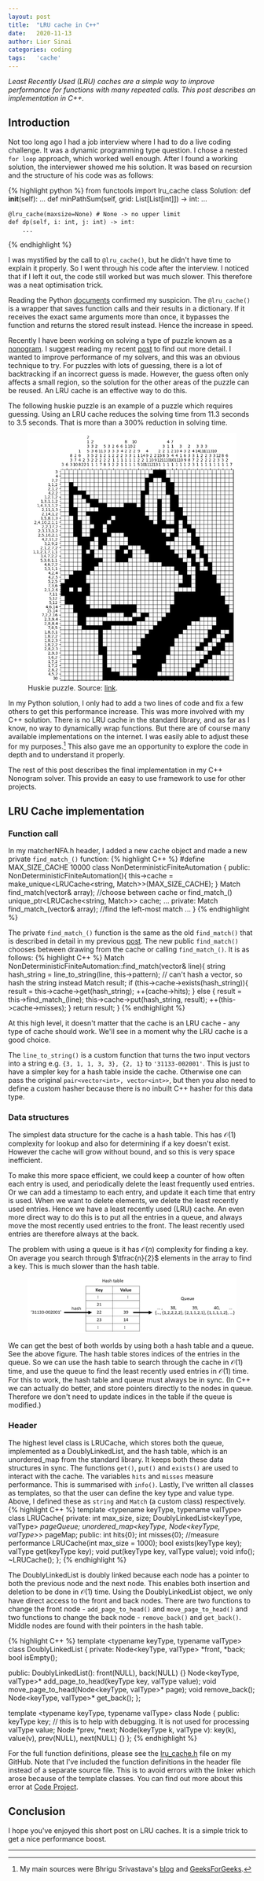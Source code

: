 ```yaml
---
layout: post
title:  "LRU cache in C++"
date:   2020-11-13
author: Lior Sinai
categories: coding
tags:	'cache'
---
```


_Least Recently Used (LRU) caches are a simple way to improve performance for functions with many repeated calls. This post describes an implementation in C++._ 



## Introduction

Not too long ago I had a job interview where I had to do a live coding challenge.
It was a dynamic programming type question.
I chose a nested `for loop` approach, which worked well enough. 
After I found a working solution, the interviewer showed me his solution.
It was based on recursion and the structure of his code was as follows:

{% highlight python %}
from functools import lru_cache
class Solution:
    def __init__(self):
        ... 
    def minPathSum(self, grid: List[List[int]]) -> int:
        ...

    @lru_cache(maxsize=None) # None -> no upper limit
    def dp(self, i: int, j: int) -> int:
        ...
{% endhighlight %}

I was mystified by the call to `@lru_cache()`, but he didn't have time to explain it properly. 
So I went through his code after the interview. I noticed that if I left it out, the code still worked but was much slower.
This therefore was a neat optimisation trick.

Reading the Python [documents][python_docs_lru_cache] confirmed my suspicion.
The `@lru_cache()` is a wrapper that saves function calls and their results in a dictionary.
If it receives the exact same arguments more than once, it bypasses the function and returns the stored result instead. 
Hence the increase in speed.

[python_docs_lru_cache]: https://docs.python.org/3/library/functools.html#functools.lru_cache

Recently I have been working on solving a type of puzzle known as a [nonogram][nonograms_wiki]. 
I suggest reading my recent [post][nonograms_post] to find out more detail.
I wanted to improve performance of my solvers, and this was an obvious technique to try.
For puzzles with lots of guessing, there is a lot of backtracking if an incorrect guess is made.
However, the guess often only affects a small region, so the solution for the other areas of the puzzle can be reused. 
An LRU cache is an effective way to do this.

[nonograms_post]: /coding/2020/10/29/finite-state-machines.html
[nonograms_wiki]: https://en.wikipedia.org/wiki/Nonogram

The following huskie puzzle is an example of a puzzle which requires guessing. Using an LRU cache reduces the solving time from 11.3 seconds to 3.5 seconds. 
That is more than a 300% reduction in solving time.
<figure class="post-figure">
<img class="img-60"
    src="/assets/posts/nonograms/huskie.png"
	alt="nonogram huskie"
	>
<figcaption> Huskie puzzle. Source: <a href="http://jsimlo.sk/griddlers/index.php">link</a>.</figcaption>	
</figure>


In my Python solution, I only had to add a two lines of code and fix a few others to get this performance increase.
This was more involved with my C++ solution.
There is no LRU cache in the standard library, and as far as I know, no way to dynamically wrap functions.
But there are of course many available implementations on the internet.
I was easily able to adjust these for my purposes.[^lru_refs]
This also gave me an opportunity to explore the code in depth and to understand it properly. 

The rest of this post describes the final implementation in my C++ Nonogram solver. 
This provide an easy to use framework to use for other projects.

## LRU Cache implementation
### Function call

In my matcherNFA.h header, I added a new cache object and made a new private `find_match_()` function:
{% highlight C++ %}
#define MAX_SIZE_CACHE 10000
class NonDeterministicFiniteAutomation
{
public:
	NonDeterministicFiniteAutomation(){
        this->cache = make_unique<LRUCache<string, Match>>(MAX_SIZE_CACHE);
    }
	Match find_match(vector<int>& array); //choose between cache or find_match_()
	unique_ptr<LRUCache<string, Match>> cache; 
	...
private:
        Match find_match_(vector<int>& array); //find the left-most match
        ...
}
{% endhighlight %}

The private `find_match_()` function is the same as the old `find_match()` that is described in detail in my previous [post][nonograms_post].
The new public `find_match()` chooses between drawing from the cache or calling `find_match_()`. It is as follows:
{% highlight C++ %}
Match NonDeterministicFiniteAutomation::find_match(vector<int>& line){
    string hash_string = line_to_string(line, this->pattern); // can't hash a vector, so hash the string instead
    Match result;
    if (this->cache->exists(hash_string)){
        result = this->cache->get(hash_string);
        ++(cache->hits);
    }
    else {
        result = this->find_match_(line);
        this->cache->put(hash_string, result);
        ++(this->cache->misses);
    }
    return result;
}
{% endhighlight %}

At this high level, it doesn't matter that the cache is an LRU cache - any type of cache should work.
We'll see in a moment why the LRU cache is a good choice.

The `line_to_string()` is a custom function that turns the two input vectors into a string e.g. `{3, 1, 1, 3, 3}, {2, 1}` to `'31133-002001'`. 
This is just to have a simpler key for a hash table inside the cache. Otherwise one can pass the original `pair<vector<int>, vector<int>>`, 
but then you also need to define a custom hasher because there is no inbuilt C++ hasher for this data type. 

### Data structures 

The simplest data structure for the cache is a hash table. This has $\mathcal{O}(1)$ complexity for lookup and also for determining if a key doesn't exist.
However the cache will grow without bound, and so this is very space inefficient. 

To make this more space efficient, we could keep a counter of how often each entry is used, and periodically delete the least frequently used entries.
Or we can add a timestamp to each entry, and update it each time that entry is used.
When we want to delete elements, we delete the least recently used entries. Hence we have a least recently used (LRU) cache.
An even more direct way to do this is to put all the entries in a queue, and always move the most recently used entries to the front. 
The least recently used entries are therefore always at the back.


The problem with using a queue is it has $\mathcal{O}(n)$ complexity for finding a key.
On average you search through $\tfrac{n}{2}$ elements in the array to find a key.
This is much slower than the hash table. 

<figure class="post-figure">
<img class="img-80"
    src="/assets/posts/nonograms/LRUcache.png"
	alt="LRU cache data structures"
	>
</figure>

We can get the best of both worlds by using both a hash table and a queue. See the above figure.
The hash table stores indices of the entries in the queue. 
So we can use the hash table to search through the cache in $\mathcal{O}(1)$ time, and use the queue to find the least recently used entries in $\mathcal{O}(1)$ time. 
For this to work, the hash table and queue must always be in sync.
(In C++ we can actually do better, and store pointers directly to the nodes in queue. Therefore we don't need to update indices in the table if the queue is modified.)

### Header

The highest level class is LRUCache, which stores both the queue, implemented as a DoublyLinkedList, and the hash table, which is an unordered_map from the standard library.
It keeps both these data structures in sync. The functions `get()`, `put()` and `exists()` are used to interact with the cache. 
The variables `hits` and `misses` measure performance. This is summarised with `info()`. 
Lastly, I've written all classes as templates, so that the user can define the key type and value type. Above, I defined these as `string` and `Match` (a custom class) respectively.
{% highlight C++ %}
template <typename  keyType, typename  valType> 
class LRUCache{
private:
  int max_size, size;
  DoublyLinkedList<keyType, valType> *pageQueue;
  unordered_map<keyType, Node<keyType, valType>*> pageMap;
public:
  int hits{0};    int misses{0}; //measure performance
  LRUCache(int max_size = 1000);
  bool exists(keyType key);
  valType get(keyType key);
  void put(keyType key, valType value);
  void info();
  ~LRUCache();
};
{% endhighlight %}

The DoublyLinkedList is doubly linked because each node has a pointer to both the previous node and the next node. 
This enables both insertion and deletion to be done in $\mathcal{O}(1)$ time.
Using the DoublyLinkedList object, we only have direct access to the front and back nodes.
There are two functions to change the front node - `add_page_to_head()` and `move_page_to_head()` 
and two functions to change the back node - `remove_back()` and `get_back()`.
Middle nodes are found with their pointers in the hash table.

{% highlight C++ %}
template <typename keyType, typename  valType>
class DoublyLinkedList {
private:
  Node<keyType, valType> *front, *back;
  bool isEmpty();

public:
  DoublyLinkedList(): front(NULL), back(NULL) {}
  Node<keyType, valType>* add_page_to_head(keyType key, valType value);
  void move_page_to_head(Node<keyType, valType>* page);
  void remove_back();
  Node<keyType, valType>* get_back();
};

template <typename keyType, typename  valType>
class Node {
  public:
  keyType key; // this is to help with debugging. It is not used for processing
  valType value;
  Node *prev, *next;
  Node(keyType k, valType v): key(k), value(v), prev(NULL), next(NULL) {}
};
{% endhighlight %}


For the full function definitions, please see the [lru_cache.h][github_LRUcache] file on my GitHub. 
Note that I've included the function definitions in the header file instead of a separate source file. 
This is to avoid errors with the linker which arose because of the template classes.
You can find out more about this error at [Code Project][code_project].

[github_LRUcache]: https://github.com/LiorSinai/NonogramSolverCpp/blob/master/lru_cache.h
[code_project]: https://www.codeproject.com/Articles/48575/How-to-Define-a-Template-Class-in-a-h-File-and-Imp


## Conclusion

I hope you've enjoyed this short post on LRU caches. It is a simple trick to get a nice performance boost.


---
[^lru_refs]: My main sources were Bhrigu Srivastava's <a href="https://bhrigu.me/blog/2017/01/22/lru-cache-c-plus-plus-implementation/">blog</a> and  <a href="https://www.geeksforgeeks.org/lru-cache-implementation">GeeksForGeeks</a>.